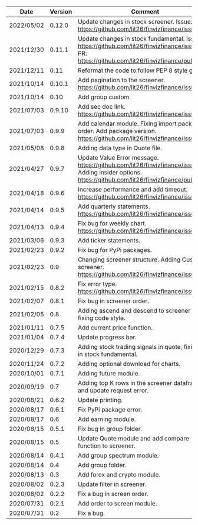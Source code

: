 | Date | Version | Comment |
| ------------- | ------------- | ------------- |
| 2022/05/02 | 0.12.0 | Update changes in stock screener. Issue: https://github.com/lit26/finvizfinance/issues/41|
| 2021/12/30 | 0.11.1 | Update changes in stock fundamental. Issue: https://github.com/lit26/finvizfinance/issues/38. PR: https://github.com/lit26/finvizfinance/pull/37 |
| 2021/12/11 | 0.11 | Reformat the code to follow PEP 8 style guide. |
| 2021/10/14 | 0.10.1 | Add pagination to the screener. https://github.com/lit26/finvizfinance/issues/29  |
| 2021/10/14 | 0.10 | Add group custom. |
| 2021/07/03 | 0.9.10 | Add sec doc link. https://github.com/lit26/finvizfinance/issues/26. |
| 2021/07/03 | 0.9.9 | Add calendar module. Fixing import package order. Add package version. https://github.com/lit26/finvizfinance/issues/25.|
| 2021/05/08 | 0.9.8 | Adding data type in Quote file.|
| 2021/04/27 | 0.9.7 | Update Value Error message. https://github.com/lit26/finvizfinance/issues/23. Adding insider options. https://github.com/lit26/finvizfinance/pull/22. |
| 2021/04/18 | 0.9.6 | Increase performance and add timeout. https://github.com/lit26/finvizfinance/issues/21.|
| 2021/04/14 | 0.9.5 | Add quarterly statements. https://github.com/lit26/finvizfinance/issues/19.|
| 2021/04/13 | 0.9.4 | Fix bug for weekly chart. https://github.com/lit26/finvizfinance/issues/18.|
| 2021/03/06 | 0.9.3 | Add ticker statements. |
| 2021/02/23 | 0.9.2 | Fix bug for PyPi packages. |
| 2021/02/23 | 0.9 | Changing screener structure. Adding Custom screener. https://github.com/lit26/finvizfinance/issues/12.|
| 2021/02/15 | 0.8.2 | Fix error type. https://github.com/lit26/finvizfinance/issues/10. |
| 2021/02/07 | 0.8.1 | Fix bug in screener order. |
| 2021/02/05 | 0.8 | Adding ascend and descend to screener and fixing code style. |
| 2021/01/11 | 0.7.5 | Add current price function. |
| 2021/01/04 | 0.7.4 | Update progress bar. |
| 2020/12/29 | 0.7.3 | Adding stock trading signals in quote, fixing bug in stock fundamental. |
| 2020/11/24 | 0.7.2 | Adding optional download for charts. |
| 2020/10/01 | 0.7.1 | Adding future module. |
| 2020/09/19 | 0.7 | Adding top K rows in the screener dataframe and update request error. |
| 2020/08/21 | 0.6.2 | Update printing. |
| 2020/08/17 | 0.6.1 | Fix PyPi package error. |
| 2020/08/17 | 0.6 | Add earning module. |
| 2020/08/15 | 0.5.1 | Fix bug in group folder. |
| 2020/08/15 | 0.5 | Update Quote module and add compare function to screener. |
| 2020/08/14 | 0.4.1 | Add group spectrum module. |
| 2020/08/14 | 0.4 | Add group folder. |
| 2020/08/13 | 0.3 | Add forex and crypto module. |
| 2020/08/02 | 0.2.3 | Update filter in screener. |
| 2020/08/02 | 0.2.2 | Fix a bug in screen order. |
| 2020/07/31 | 0.2.1 | Add order to screen module. |
| 2020/07/31 | 0.2 | Fix a bug. |
